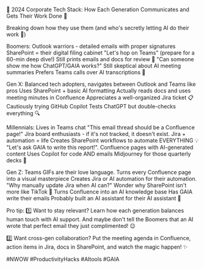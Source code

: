 📱 2024 Corporate Tech Stack: How Each Generation Communicates and Gets Their Work Done 🤖
 
Breaking down how they use them (and who's secretly letting AI do their work 👀)
 
Boomers:
Outlook warriors - detailed emails with proper signatures
SharePoint = their digital filing cabinet
"Let's hop on Teams" (prepare for a 60-min deep dive!)
Still prints emails and docs for review 📄
"Can someone show me how ChatGPT/GAIA works?"
Still skeptical about AI meeting summaries
Prefers Teams calls over AI transcriptions 📄
 
Gen X:
Balanced tech adopters, navigates between Outlook and Teams like pros
Uses SharePoint + basic AI formatting
Actually reads docs and uses meeting minutes in Confluence
Appreciates a well-organized Jira ticket 📋
Cautiously trying GitHub Copilot
Tests ChatGPT but double-checks everything 🔍
 
Millennials:
Lives in Teams chat
"This email thread should be a Confluence page!"
Jira board enthusiasts - if it's not tracked, it doesn't exist. Jira + automation = life
Creates SharePoint workflows to automate EVERYTHING 💡
"Let's ask GAIA to write this report!". Confluence pages with AI-generated content
Uses Copilot for code AND emails
Midjourney for those quarterly decks 💫
 
Gen Z:
Teams GIFs are their love language.
Turns every Confluence page into a visual masterpiece
Creates Jira or AI automation for their automation. "Why manually update Jira when AI can?"
Wonder why SharePoint isn't more like TikTok 🚀
Turns Confluence into an AI knowledge base
Has GAIA write their emails
Probably built an AI assistant for their AI assistant 🚀
 
Pro tip:
1️⃣ Want to stay relevant? Learn how each generation balances human touch with AI support. And maybe don't tell the Boomers that an AI wrote that perfect email they just complimented! 😉
 
2️⃣ Want cross-gen collaboration? Put the meeting agenda in Confluence, action items in Jira, docs in SharePoint, and watch the magic happen! ✨
 
#NWOW #ProductivityHacks #AItools #GAIA